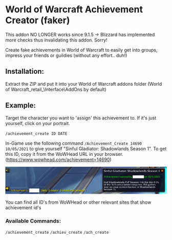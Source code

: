 # World of Warcraft Achievement Creator (faker)

This addon NO LONGER works since 9.1.5 -> Blizzard has implemented more checks thus invalidating this addon. Sorry!

Create fake achievements in World of Warcraft to easily get into groups, impress your friends or guildies (without any effort.. duh!)

## Installation:

Extract the ZIP and put it into your World of Warcraft addons folder (World of Warcraft\_retail_\Interface\AddOns by default)

## Example:

Target the character you want to 'assign' this achievement to. If it's just yourself, click on your portrait.

`/achievement_create ID DATE`

In-Game use the following command `/Achievement_Create 14690 10/05/2021` to give yourself "Sinful Gladiator: Shadowlands Season 1". To get this ID, copy it from the WoWHead URL in your browser. (https://www.wowhead.com/achievement=14690)

![Achievement](https://raw.githubusercontent.com/brian8544/Achievement_Creator/main/Dep/Images/Screenshot.png)

You can find all ID's from WoWHead or other relevant sites that show achievement id's

### Available Commands:

`/achievement_create`
`/achiev_create`
`/ach_create`
